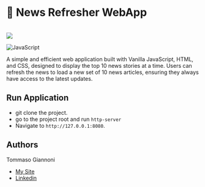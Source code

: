 # 📰 News Refresher WebApp
<br/>
<img src="https://github.com/tommasogiannoni/newsrefrehser/blob/main/assets/preview.png"></h2>
<br/>

![JavaScript](https://img.shields.io/badge/Language-typescript-blue)

A simple and efficient web application built with Vanilla JavaScript, HTML, and CSS, designed to display the top 10 news stories at a time. 
Users can refresh the news to load a new set of 10 news articles, ensuring they always have access to the latest updates.

## Run Application

- git clone the project.
- go to the project root and run `http-server`
- Navigate to `http://127.0.0.1:8080`.

## Authors
Tommaso Giannoni

- [My Site](https://www.tommasogiannoni.com)
- [Linkedin](https://www.linkedin.com/in/tommasogiannoni)
